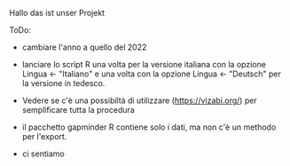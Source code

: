 Hallo das ist unser Projekt

ToDo:

- cambiare l'anno a quello del 2022

- lanciare lo script R una volta per la versione italiana con la opzione Lingua <- "Italiano" e una volta con la opzione Lingua <- "Deutsch" per la versione in tedesco.
- Vedere se c'è una possibiltà di utilizzare (https://vizabi.org/) per semplificare tutta la procedura

- il pacchetto gapminder R contiene solo i dati, ma non c'è un methodo per l'export.

- ci sentiamo
